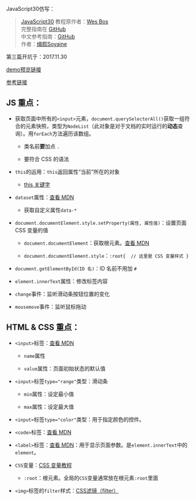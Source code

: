 JavaScript30仿写：
> [JavaScript30](https://javascript30.com) 教程原作者：[Wes Bos](https://github.com/wesbos)    
> 完整指南在 [GitHub](https://github.com/wesbos/JavaScript30)  
> 中文参考指南：[GitHub](https://github.com/soyaine/JavaScript30)  
> 作者：[缉熙Soyaine](https://github.com/soyaine)


第三篇开坑于：2017.11.30

[demo预览链接](https://hehe1111.github.io/js_demo/js30/03%20-%20CSS%20Variables/)

[参考链接](https://github.com/soyaine/JavaScript30/tree/master/03%20-%20CSS%20Variables)

## JS 重点：

- 获取页面中所有的`<input>`元素，`document.querySelectorAll()`获取一组符合的元素快照，类型为`NodeList`（此对象是对于文档的实时运行的**动态**查询）。用`forEach`方法遍历该数组。

    - 类名前**要**加点 `.`

    - 要符合 CSS 的语法

- `this`的运用：`this`返回属性“当前”所在的对象

    - [this 关键字](http://javascript.ruanyifeng.com/oop/this.html)


- `dataset`属性：[查看 MDN](https://developer.mozilla.org/zh-CN/docs/Web/API/HTMLElement/dataset)

    - 获取自定义属性`data-*`


- `document.documentElement.style.setProperty(属性, 属性值)`：设置页面 CSS 变量的值

    - `document.documentElement`：获取根元素。[查看 MDN](https://developer.mozilla.org/zh-CN/docs/Web/API/Document/documentElement)

    - `document.documentElement.style`：`:root{  // 这里是 CSS 变量样式 }`

- `document.getElementById(ID 名)`：ID 名前不用加 `#`

- `element.innerText`属性：修改标签内容

- `change`事件：监听滑动条按钮位置的变化

- `mousemove`事件：监听鼠标拖动


## HTML & CSS 重点：

- `<input>`标签：[查看 MDN](https://developer.mozilla.org/zh-CN/docs/Web/HTML/Element/Input)

    - `name`属性

    - `value`属性：页面初始状态的默认值

- `<input>`标签`type="range"`类型：滑动条

    - `min`属性：设定最小值

    - `max`属性：设定最大值

- `<input>`标签`type="color"`类型：用于指定颜色的控件。

- `<code>`标签：[查看 MDN](https://developer.mozilla.org/zh-CN/docs/Web/HTML/Element/code)

- `<label>`标签：[查看 MDN](https://developer.mozilla.org/zh-CN/docs/Web/HTML/Element/label)：用于显示页面参数。是`element.innerText`中的`element`。

- `CSS`变量：[CSS 变量教程](http://www.ruanyifeng.com/blog/2017/05/css-variables.html)
    - `:root`：根元素。全局的`CSS`变量通常放在根元素`:root`里面


- `<img>`标签的`filter`样式：[CSS滤镜（filter）](https://developer.mozilla.org/zh-CN/docs/Web/CSS/filter)
